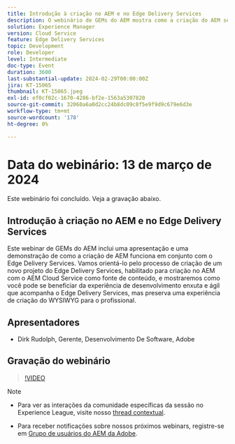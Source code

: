 ```yaml
---
title: Introdução à criação no AEM e no Edge Delivery Services
description: O webinário de GEMs do AEM mostra como a criação do AEM se integra ao Edge Delivery Services, criando um projeto com o AEM Cloud Service e mantendo uma interface de criação do WYSIWYG.
solution: Experience Manager
version: Cloud Service
feature: Edge Delivery Services
topic: Development
role: Developer
level: Intermediate
doc-type: Event
duration: 3600
last-substantial-update: 2024-02-29T00:00:00Z
jira: KT-15065
thumbnail: KT-15065.jpeg
exl-id: ef0cf02c-1670-4286-bf2e-1563a5307820
source-git-commit: 32060a6a0d2cc24b8dc09c8f5e9f9d9c679e6d3e
workflow-type: tm+mt
source-wordcount: '178'
ht-degree: 0%

---
```


# Data do webinário: 13 de março de 2024

Este webinário foi concluído. Veja a gravação abaixo.

## Introdução à criação no AEM e no Edge Delivery Services

Este webinar de GEMs do AEM inclui uma apresentação e uma demonstração de como a criação de AEM funciona em conjunto com o Edge Delivery Services. Vamos orientá-lo pelo processo de criação de um novo projeto do Edge Delivery Services, habilitado para criação no AEM com o AEM Cloud Service como fonte de conteúdo, e mostraremos como você pode se beneficiar da experiência de desenvolvimento enxuta e ágil que acompanha o Edge Delivery Services, mas preserva uma experiência de criação do WYSIWYG para o profissional.

## Apresentadores

* Dirk Rudolph, Gerente, Desenvolvimento De Software, Adobe

## Gravação do webinário

>[!VIDEO](https://video.tv.adobe.com/v/3427919/)

>[!NOTE]
> 
>* Para ver as interações da comunidade específicas da sessão no Experience League, visite nosso [thread contextual](https://adobe.ly/3uIj6D7).
>
>* Para receber notificações sobre nossos próximos webinars, registre-se em [Grupo de usuários do AEM da Adobe](https://aem-augs.adobe.com/).
